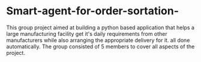 # Smart-agent-for-order-sortation-
This group project aimed at building a python based application that helps a large manufacturing facility get it's daily requirements from other manufacturers while also arranging the appropriate delivery for it. all done automatically. The group consisted of 5 members to cover all aspects of the project.
